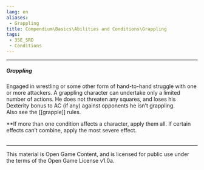 ```yaml
---
lang: en
aliases:
 - Grappling
title: Compendium\Basics\Abilities and Conditions\Grappling
tags: 
 - 35E_SRD
 - Conditions
---
```


---
##### Grappling

Engaged in wrestling or some other form of hand-to-hand struggle with one or more attackers. A grappling character can undertake only a limited number of actions. He does not threaten any squares, and loses his Dexterity bonus to AC (if any) against opponents he isn’t grappling.  
Also see the [[grapple]] rules.  

**If more than one condition affects a character, apply them all. If certain effects can’t combine, apply the most severe effect.
<br><br>



---



This material is Open Game Content, and is licensed for public use under the terms of the Open Game License v1.0a.

